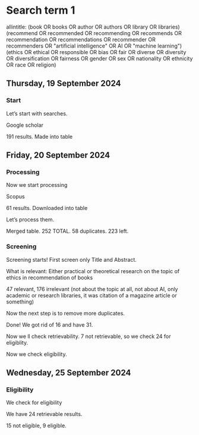 # Search term 1
allintitle: (book OR books OR author OR authors OR library OR libraries) (recommend OR recommended OR recommending OR recommends OR recommendation OR recommendations OR recommender OR recommenders OR "artificial intelligence" OR AI OR "machine learning") (ethics OR ethical OR responsible OR bias OR fair OR diverse OR diversity OR diversification OR fairness OR gender OR sex OR nationality OR ethnicity OR race OR religion)

## Thursday, 19 September 2024

### Start
Let’s start with searches.

Google scholar

191 results. Made into table

## Friday, 20 September 2024

### Processing
Now we start processing

Scopus

61 results. Downloaded into table

Let’s process them.

Merged table. 252 TOTAL. 58 duplicates. 223 left.
### Screening
Screening starts! First screen only Title and Abstract.

What is relevant: Either practical or theoretical research on the topic of ethics in recommendation of books

47 relevant, 176 irrelevant (not about the topic at all, not about AI, only academic or research libraries, it was citation of a magazine article or something)

Now the next step is to remove more duplicates.

Done! We got rid of 16 and have 31.

Now we ll check retrievability. 7 not retrievable, so we check 24 for eligiblity.

Now we check eligibility.

## Wednesday, 25 September 2024

### Eligibility
We check for eligibility

We have 24 retrievable results.

15 not eligible, 9 eligible.